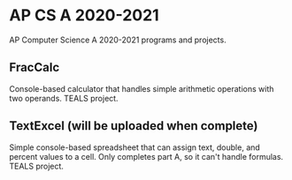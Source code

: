 # AP CS A 2020-2021
AP Computer Science A 2020-2021 programs and projects. 

## FracCalc

Console-based calculator that handles simple arithmetic operations with two operands. 
TEALS project. 

## TextExcel (will be uploaded when complete)

Simple console-based spreadsheet that can assign text, double, and percent values to a cell. 
Only completes part A, so it can't handle formulas. 
TEALS project.
